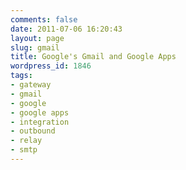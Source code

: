 ```yaml
---
comments: false
date: 2011-07-06 16:20:43
layout: page
slug: gmail
title: Google's Gmail and Google Apps
wordpress_id: 1846
tags:
- gateway
- gmail
- google
- google apps
- integration
- outbound
- relay
- smtp
---
```


